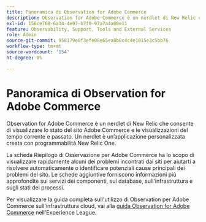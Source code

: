 ```yaml
---
title: Panoramica di Observation for Adobe Commerce
description: Observation for Adobe Commerce è un nerdlet di New Relic che consente di visualizzare lo stato del sito Adobe Commerce e le visualizzazioni del tempo corrente e passato. Un nerdlet è un’applicazione personalizzata creata con programmabilità New Relic One.
exl-id: 156ce768-6a34-4e97-b7f0-97a7a4a00e11
feature: Observability, Support, Tools and External Services
role: Admin
source-git-commit: 958179e0f3efe08e65ea8b0c4c4e1015e3c5bb76
workflow-type: tm+mt
source-wordcount: '154'
ht-degree: 0%

---
```


# Panoramica di Observation for Adobe Commerce

Observation for Adobe Commerce è un nerdlet di New Relic che consente di visualizzare lo stato del sito Adobe Commerce e le visualizzazioni del tempo corrente e passato. Un nerdlet è un’applicazione personalizzata creata con programmabilità New Relic One.

La scheda Riepilogo di Osservazione per Adobe Commerce ha lo scopo di visualizzare rapidamente alcuni dei problemi incontrati dai siti per aiutarti a risolvere automaticamente o identificare potenziali cause principali dei problemi del sito. Le schede aggiuntive forniscono informazioni più approfondite sui servizi dei componenti, sul database, sull&#39;infrastruttura e sugli stati dei processi.

Per visualizzare la guida completa sull&#39;utilizzo di Observation per Adobe Commerce sull&#39;infrastruttura cloud, vai alla [guida Observation for Adobe Commerce](https://experienceleague.adobe.com/docs/commerce-operations/tools/observation-for-adobe-commerce/intro.html) nell&#39;Experience League.

